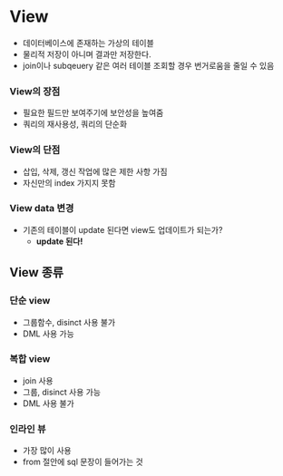 # View

- 데이터베이스에 존재하는 가상의 테이블
- 물리적 저장이 아니며 결과만 저장한다.
- join이나 subqeuery 같은 여러 테이블 조회할 경우 번거로움을 줄일 수 있음

### View의 장점

- 필요한 필드만 보여주기에 보안성을 높여줌
- 쿼리의 재사용성, 쿼리의 단순화

### View의 단점

- 삽입, 삭제, 갱신 작업에 많은 제한 사항 가짐
- 자신만의 index 가지지 못함

### View data 변경

- 기존의 테이블이 update 된다면 view도 업데이트가 되는가?
    - **update 된다!**

## View 종류

### 단순 view

- 그룹함수, disinct 사용 불가
- DML 사용 가능

### 복합 view

- join 사용
- 그룹, disinct 사용 가능
- DML 사용 불가

### 인라인 뷰

- 가장 많이 사용
- from 절안에 sql 문장이 들어가는 것

